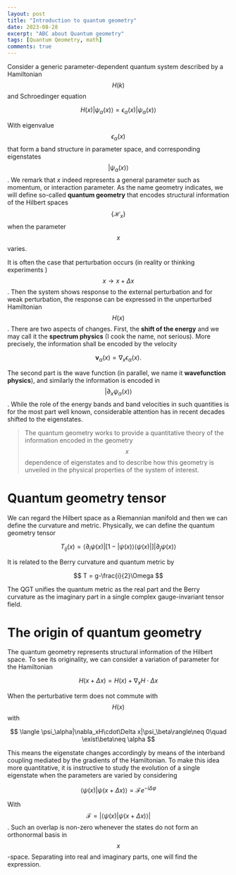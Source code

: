 ```yaml
---
layout: post
title: "Introduction to quantum geometry"
date: 2023-08-28
excerpt: "ABC about Quantum geometry"
tags: [Quantum Qeometry, math]
comments: true
---
```



Consider a generic parameter-dependent quantum system described by a Hamiltonian $$H(k)$$ and Schroedinger equation 

$$
H(x) |\psi_\alpha(x)\rangle = \epsilon_\alpha(x)|\psi_\alpha(x)\rangle
$$

With eigenvalue $$\epsilon_\alpha(x)$$ that form a band structure in parameter space, and corresponding eigenstates $$|\psi_\alpha(x)\rangle$$. We remark that $x$ indeed represents a general parameter such as momentum, or interaction parameter. As the name geometry indicates, we will define so-called __quantum geometry__ that encodes structural information of the Hilbert spaces $$\{\mathcal H_x\}$$ when the parameter $$x$$ varies. 

It is often the case that perturbation occurs (in reality or thinking experiments ) $$x\rightarrow x+\Delta x $$. Then the system shows response to the external perturbation and for weak perturbation, the response can be expressed in the unperturbed Hamiltonian $$H(x)$$. There are two aspects of changes. First, the __shift of the energy__ and we may call it the **spectrum physics** (I cook the name, not serious). More precisely, the information shall be encoded by the velocity 

$$
\mathbf v_\alpha(x)  = \nabla _x \epsilon_\alpha(x).
$$

The second part is the wave function (in parallel, we name it **wavefunction physics**), and similarly the information is encoded in $$|\partial_x \psi_\alpha(x)\rangle$$. While the role of the energy bands and band velocities in such quantities is for the most part well known, considerable attention has in recent decades shifted to the eigenstates. 

>  The quantum geometry works to provide a quantitative theory of the information encoded in the geometry $$x$$ dependence of eigenstates and to describe how this geometry is unveiled in the physical properties of the system of interest. 

# Quantum geometry tensor

We can regard the Hilbert space as a Riemannian manifold and then we can define the curvature and metric. Physically, we can define the quantum geometry tensor 

$$
T_{ij}(x) = \langle \partial_i \psi(x)|[1-|\psi(x)\rangle\langle\psi(x)|]|\partial_j\psi(x)\rangle
$$

It is related to the Berry curvature and quantum metric by

$$
T = g-\frac{i}{2}\Omega
$$

The QGT unifies the quantum metric as the real part and the Berry curvature as the imaginary part in a single complex gauge-invariant tensor field. 

# The origin of quantum geometry

The quantum geometry represents structural information of the Hilbert space. To see its originality, we can consider a variation of parameter for the Hamiltonian 

$$
H(x+\Delta x) = H(x)+\nabla_xH\cdot\Delta x
$$

When the perturbative term does not commute with $$H(x)$$ with

$$
\langle \psi_\alpha|\nabla_xH\cdot\Delta x|\psi_\beta\rangle\neq 0\quad \exist\beta\neq \alpha
$$

This means the eigenstate changes accordingly by means of the interband coupling mediated by the gradients of the Hamiltonian. To make this idea more quantitative, it is instructive to study the evolution of a single eigenstate when the parameters are varied by considering 

$$
\langle \psi(x)|\psi(x+\Delta x)\rangle = \mathcal Fe^{-i\Delta \varphi}
$$

With $$\mathcal F=|\langle \psi(x)|\psi(x+\Delta x)\rangle|$$. Such an overlap is non-zero whenever the states do not form an orthonormal basis in $$x$$-space. Separating into real and imaginary parts, one will find the expression.






